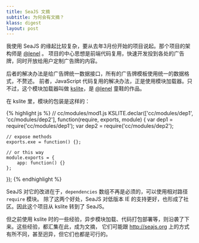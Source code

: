 ```yaml
---
title: SeaJS 文摘
subtitle: 为何会有文摘？
klass: digest
layout: post
---
```


我使用 SeaJS 的缘起比较复杂，要从去年3月份开始的项目说起。那个项目的架构师是 [@lenel](http://weibo.com/lenel) 。
项目的中心思想是前端代码复用，快速开发投到各处的广告牌，同时开放给用户定制广告牌的内容。

后者的解决办法是给广告牌统一数据接口，所有的广告牌模板使用统一的数据格式，不赘述。
前者，JavaScript 代码复用的解决办法，正是使用模块加载器。只不过，这个模块加载器叫做
[kslite](http://github.com/etaoux/kslite)，是 [@lenel](http://weibo.com/lenel) 童鞋的作品。

在 kslite 里，模块的包装是这样的：

{% highlight js %}
// cc/modules/mod1.js
KSLITE.declar(['cc/modules/dep1', 'cc/modules/dep2'], function(require, exports, module) {
    var dep1 = require('cc/modules/dep1');
    var dep2 = require('cc/modules/dep2');

    // expose methods
    exports.exe = function() {};

    // or this way
    module.exports = {
        app: function() {}
    };
});
{% endhighlight %}

SeaJS 对它的改进在于，`dependencies` 数组不再是必须的，可以使用相对路径 `require` 模块。
除了这两个好处，SeaJS 对低版本 IE 的支持更好，也形成了社区。因此这个项目从 kslite 转到了 SeaJS。

但之前使用 kslite 时的一些经验，异步模块加载、代码打包部署等，则沿袭了下来。这些经验，都汇集在此，成为文摘，
它们可能跟 <http://seajs.org> 上的方式有所不同，甚至迥异，但它们也都是可行的。